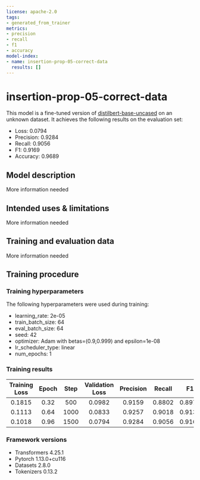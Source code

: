 ```yaml
---
license: apache-2.0
tags:
- generated_from_trainer
metrics:
- precision
- recall
- f1
- accuracy
model-index:
- name: insertion-prop-05-correct-data
  results: []
---
```


<!-- This model card has been generated automatically according to the information the Trainer had access to. You
should probably proofread and complete it, then remove this comment. -->

# insertion-prop-05-correct-data

This model is a fine-tuned version of [distilbert-base-uncased](https://huggingface.co/distilbert-base-uncased) on an unknown dataset.
It achieves the following results on the evaluation set:
- Loss: 0.0794
- Precision: 0.9284
- Recall: 0.9056
- F1: 0.9169
- Accuracy: 0.9689

## Model description

More information needed

## Intended uses & limitations

More information needed

## Training and evaluation data

More information needed

## Training procedure

### Training hyperparameters

The following hyperparameters were used during training:
- learning_rate: 2e-05
- train_batch_size: 64
- eval_batch_size: 64
- seed: 42
- optimizer: Adam with betas=(0.9,0.999) and epsilon=1e-08
- lr_scheduler_type: linear
- num_epochs: 1

### Training results

| Training Loss | Epoch | Step | Validation Loss | Precision | Recall | F1     | Accuracy |
|:-------------:|:-----:|:----:|:---------------:|:---------:|:------:|:------:|:--------:|
| 0.1815        | 0.32  | 500  | 0.0982          | 0.9159    | 0.8802 | 0.8977 | 0.9619   |
| 0.1113        | 0.64  | 1000 | 0.0833          | 0.9257    | 0.9018 | 0.9136 | 0.9676   |
| 0.1018        | 0.96  | 1500 | 0.0794          | 0.9284    | 0.9056 | 0.9169 | 0.9689   |


### Framework versions

- Transformers 4.25.1
- Pytorch 1.13.0+cu116
- Datasets 2.8.0
- Tokenizers 0.13.2

